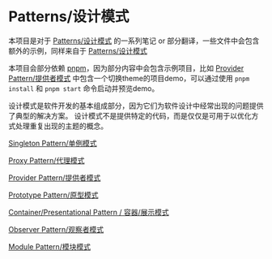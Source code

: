 # Patterns/设计模式
本项目是对于 [Patterns/设计模式](https://www.patterns.dev/) 的一系列笔记 or 部分翻译，一些文件中会包含额外的示例，同样来自于 [Patterns/设计模式](https://www.patterns.dev/)

本项目会部分依赖 [pnpm](https://pnpm.io/)，因为部分内容中会包含示例项目，比如 [Provider Pattern/提供者模式](./provider-pattern/) 中包含一个切换theme的项目demo，可以通过使用 `pnpm install` 和 `pnpm start` 命令启动并预览demo。

设计模式是软件开发的基本组成部分，因为它们为软件设计中经常出现的问题提供了典型的解决方案。 设计模式不是提供特定的代码，而是仅仅是可用于以优化方式处理重复出现的主题的概念。

[Singleton Pattern/单例模式](./singleton-pattern/)

[Proxy Pattern/代理模式](./proxy-pattern/)

[Provider Pattern/提供者模式](./provider-pattern/)

[Prototype Pattern/原型模式](./prototype-pattern/)

[Container/Presentational Pattern / 容器/展示模式](./container-presentational-pattern/)

[Observer Pattern/观察者模式](./observer-pattern/)

[Module Pattern/模块模式](./module-pattern/)
